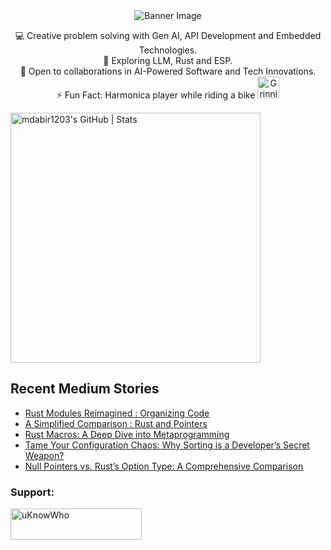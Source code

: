 <div align="center">
  <img src="https://github.com/mdabir1203/mdabir1203/assets/66947064/dc33981c-00bf-42e4-a644-06d63ecc16d7" alt="Banner Image" />
  
</div>

<p style="text-align: center;">

<div align="center">
💻 Creative problem solving with Gen AI, API Development and Embedded Technologies.<br>
🌱 Exploring LLM, Rust and ESP.<br>
🚀 Open to collaborations in AI-Powered Software and Tech Innovations.<br>
⚡ Fun Fact: Harmonica player while riding a bike
  <img src="https://raw.githubusercontent.com/Tarikul-Islam-Anik/Animated-Fluent-Emojis/master/Emojis/Smilies/Grinning%20Cat%20with%20Smiling%20Eyes.png" alt="Grinning Cat with Smiling Eyes" width="35" height="35" />
</p>
</div>

<a align="mid-center" href="https://quira.sh?utm_source=widgets&utm_campaign=mdabir1203">
  <img src="https://stats.quira.sh/mdabir1203/github?theme=dark" alt="mdabir1203's GitHub | Stats" width="400" height="400">
</a>


## Recent Medium Stories

<!-- BLOG-POST-LIST:START -->
- [Rust Modules Reimagined : Organizing Code](https://medium.com/@md.abir1203/rust-modules-reimagined-organizing-code-15a57c39d648?source=rss-b62bf3bb75c7------2)
- [A Simplified Comparison : Rust and Pointers](https://medium.com/@md.abir1203/a-simplified-comparison-rust-and-pointers-cb904c206da0?source=rss-b62bf3bb75c7------2)
- [Rust Macros: A Deep Dive into Metaprogramming](https://medium.com/@md.abir1203/rust-macros-a-deep-dive-into-metaprogramming-961329abf9ae?source=rss-b62bf3bb75c7------2)
- [Tame Your Configuration Chaos: Why Sorting is a Developer’s Secret Weapon?](https://medium.com/@md.abir1203/tame-your-configuration-chaos-why-sorting-is-a-developers-secret-weapon-103262d8205a?source=rss-b62bf3bb75c7------2)
- [Null Pointers vs. Rust’s Option Type: A Comprehensive Comparison](https://medium.com/@md.abir1203/null-pointers-vs-rusts-option-type-a-comprehensive-comparison-31c52bc8f4c1?source=rss-b62bf3bb75c7------2)
<!-- BLOG-POST-LIST:END -->


**<h3 align="left">Support:</h3>**
<p><a href="https://www.buymeacoffee.com/uKnowWho"> <img align="left" src="https://cdn.buymeacoffee.com/buttons/v2/default-yellow.png" height="50" width="210" alt="uKnowWho" /></a></p><br><br>

